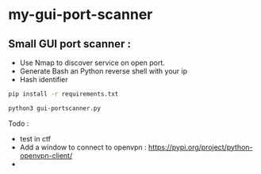 # my-gui-port-scanner
## Small GUI port scanner :
- Use Nmap to discover service on open port.
- Generate Bash an Python reverse shell with your ip
- Hash identifier

```bash
pip install -r requirements.txt
```
```bash
python3 gui-portscanner.py
```

Todo :
- test in ctf
- Add a window to connect to openvpn : https://pypi.org/project/python-openvpn-client/
- 
